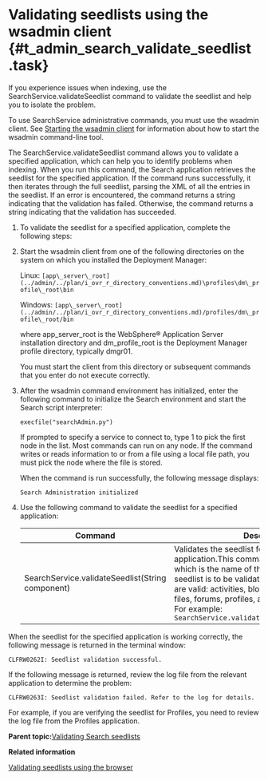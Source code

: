 # Validating seedlists using the wsadmin client {#t_admin_search_validate_seedlist .task}

If you experience issues when indexing, use the SearchService.validateSeedlist command to validate the seedlist and help you to isolate the problem.

To use SearchService administrative commands, you must use the wsadmin client. See [Starting the wsadmin client](../admin/t_admin_wsadmin_starting.md) for information about how to start the wsadmin command-line tool.

The SearchService.validateSeedlist command allows you to validate a specified application, which can help you to identify problems when indexing. When you run this command, the Search application retrieves the seedlist for the specified application. If the command runs successfully, it then iterates through the full seedlist, parsing the XML of all the entries in the seedlist. If an error is encountered, the command returns a string indicating that the validation has failed. Otherwise, the command returns a string indicating that the validation has succeeded.

1.  To validate the seedlist for a specified application, complete the following steps:
2.  Start the wsadmin client from one of the following directories on the system on which you installed the Deployment Manager:

    Linux: `[app\_server\_root](../admin/../plan/i_ovr_r_directory_conventions.md)\profiles\dm\_profile\_root\bin`

    Windows: `[app\_server\_root](../admin/../plan/i_ovr_r_directory_conventions.md)/profiles/dm\_profile\_root/bin`

    where app\_server\_root is the WebSphere® Application Server installation directory and dm\_profile\_root is the Deployment Manager profile directory, typically dmgr01.

    You must start the client from this directory or subsequent commands that you enter do not execute correctly.

3.  After the wsadmin command environment has initialized, enter the following command to initialize the Search environment and start the Search script interpreter:

    ```
    execfile("searchAdmin.py")
    ```

    If prompted to specify a service to connect to, type 1 to pick the first node in the list. Most commands can run on any node. If the command writes or reads information to or from a file using a local file path, you must pick the node where the file is stored.

    When the command is run successfully, the following message displays:

    ```
    Search Administration initialized
    ```

4.  Use the following command to validate the seedlist for a specified application:

    |Command|Description|
    |-------|-----------|
    |SearchService.validateSeedlist\(String component\)|Validates the seedlist for the specified application.This command takes a string value, which is the name of the application whose seedlist is to be validated. The following values are valid: activities, blogs, communities, dogear, files, forums, profiles, and wikis. <br> For example: <br> ```SearchService.validateSeedlist("communities")```|


When the seedlist for the specified application is working correctly, the following message is returned in the terminal window:

```
CLFRW0262I: Seedlist validation successful.
```

If the following message is returned, review the log file from the relevant application to determine the problem:

```
CLFRW0263I: Seedlist validation failed. Refer to the log for details.
```

For example, if you are verifying the seedlist for Profiles, you need to review the log file from the Profiles application.

**Parent topic:**[Validating Search seedlists](../troubleshoot/c_admin_search_validating_seedlists.md)

**Related information**  


[Validating seedlists using the browser](../troubleshoot/t_admin_search_check_seedlist.md)


